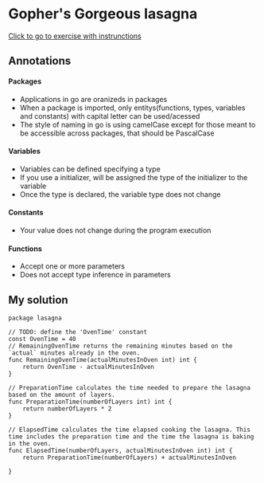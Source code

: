 # Gopher's Gorgeous lasagna
<a href="https://exercism.org/tracks/go/exercises/lasagna">Click to go to exercise with instrunctions</a>

## Annotations

#### Packages
- Applications in go are oranizeds in packages
- When a package is imported, only entitys(functions, types, variables and constants) with capital letter can be used/acessed
- The style of naming in go is using camelCase except for those meant to be accessible across packages, that should be PascalCase

#### Variables
- Variables can be defined specifying a type
- If you use a initializer, will be assigned the type of the initializer to the variable
- Once the type is declared, the variable type does not change

#### Constants
- Your value does not change during the program execution

#### Functions
- Accept one or more parameters
- Does not accept type inference in parameters

## My solution

```
package lasagna

// TODO: define the 'OvenTime' constant
const OvenTime = 40
// RemainingOvenTime returns the remaining minutes based on the `actual` minutes already in the oven.
func RemainingOvenTime(actualMinutesInOven int) int {
    return OvenTime - actualMinutesInOven
}

// PreparationTime calculates the time needed to prepare the lasagna based on the amount of layers.
func PreparationTime(numberOfLayers int) int {
    return numberOfLayers * 2
}

// ElapsedTime calculates the time elapsed cooking the lasagna. This time includes the preparation time and the time the lasagna is baking in the oven.
func ElapsedTime(numberOfLayers, actualMinutesInOven int) int {
	return PreparationTime(numberOfLayers) + actualMinutesInOven
    
}
